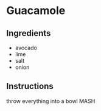 # Guacamole
## Ingredients
* avocado
* lime
* salt
* onion
## Instructions
throw everything into a bowl
MASH
